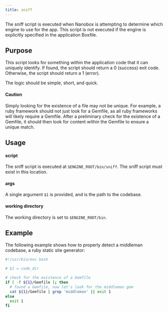 ```yaml
---
title: sniff
---
```


The sniff script is executed when Nanobox is attempting to determine which engine to use for the app. This script is not executed if the engine is explicitly specified in the application Boxfile.

## Purpose

This script looks for something within the application code that it can uniquely identify. If found, the script should return a 0 (success) exit code. Otherwise, the script should return a 1 (error).

The logic should be simple, short, and quick.

#### Caution

Simply looking for the existence of a file may not be unique. For example, a ruby framework should not just look for a Gemfile, as all ruby frameworks will likely require a Gemfile. After a preliminary check for the existence of a Gemfile, it should then look for content within the Gemfile to ensure a unique match.

## Usage

#### script

The sniff script is executed at `$ENGINE_ROOT/bin/sniff`. The sniff script must exist in this location.

#### args

A single argument `$1` is provided, and is the path to the codebase.

#### working directory

The working directory is set to `$ENGINE_ROOT/bin`.

## Example

The following example shows how to properly detect a middleman codebase, a ruby static site generator:

```bash
#!/usr/bin/env bash

# $1 = code_dir

# check for the existence of a Gemfile
if [ -f ${1}/Gemfile ]; then
  # found a Gemfile, now let's look for the middleman gem
  cat ${1}/Gemfile | grep 'middleman' || exit 1
else
  exit 1
fi
```
